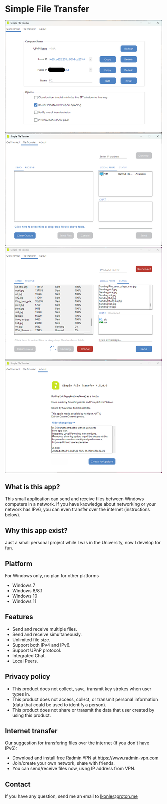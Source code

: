 # Simple File Transfer

<p>
  <img src="screenshots/1.png" alt="sp1"/>
  <img src="screenshots/2.png" alt="sp2"/>
  <img src="screenshots/3.png" alt="sp3"/>
  <img src="screenshots/4.png" alt="sp4"/>
</p>

## What is this app?
This small application can send and receive files between Windows computers in a network.
If you have knowledge about networking or your network has IPv6, you can even transfer over the internet (instructions below).

## Why this app exist?
Just a small personal project while I was in the University, now I develop for fun.

## Platform
For Windows only, no plan for other platforms
- Windows 7
- Windows 8/8.1
- Windows 10
- Windows 11

## Features
- Send and receive multiple files.
- Send and receive simultaneously.
- Unlimited file size.
- Support both IPv4 and IPv6.
- Support UPnP protocol.
- Integrated Chat.
- Local Peers.

## Privacy policy
- This product does not collect, save, transmit key strokes when user types in.
- This product does not access, collect, or transmit personal information (data that could be used to identify a person).
- This product does not share or transmit the data that user created by using this product.

## Internet transfer
Our suggestion for transfering files over the internet (if you don't have IPv6):
- Download and install free Radmin VPN at https://www.radmin-vpn.com
- Join/create your own network, share with friends.
- You can send/receive files now, using IP address from VPN.

## Contact
If you have any question, send me an email to lkonle@proton.me


